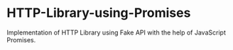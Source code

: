 # HTTP-Library-using-Promises
Implementation of HTTP Library using Fake API with the help of JavaScript Promises.
